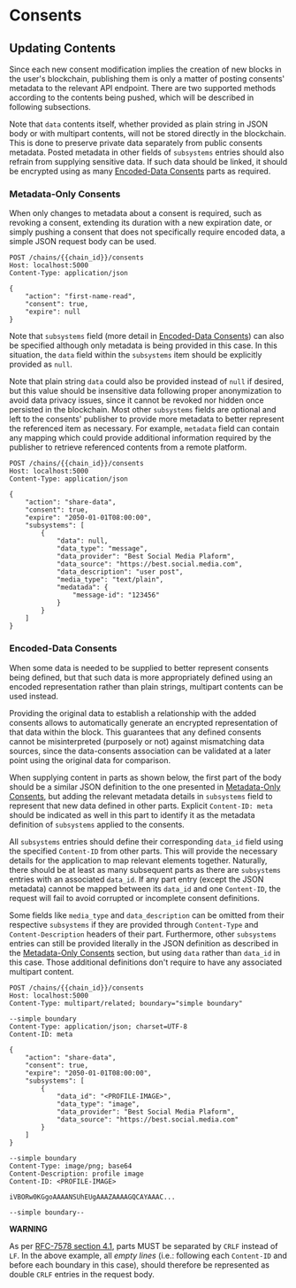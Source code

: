 # Consents

## Updating Contents

Since each new consent modification implies the creation of new blocks in the user's blockchain, publishing them is
only a matter of posting consents' metadata to the relevant API endpoint. There are two supported methods according
to the contents being pushed, which will be described in following subsections.

Note that ``data`` contents itself, whether provided as plain string in JSON body or with multipart contents, will not 
be stored directly in the blockchain. This is done to preserve private data separately from public consents metadata. 
Posted metadata in other fields of ``subsystems`` entries should also refrain from supplying sensitive data. If such 
data should be linked, it should be encrypted using as many [Encoded-Data Consents](#encoded-data-consents) parts 
as required.

### Metadata-Only Consents

When only changes to metadata about a consent is required, such as revoking a consent, extending its duration with a
new expiration date, or simply pushing a consent that does not specifically require encoded data, a simple JSON request 
body can be used.

```http request
POST /chains/{{chain_id}}/consents
Host: localhost:5000
Content-Type: application/json

{
    "action": "first-name-read",
    "consent": true,
    "expire": null
}
```

Note that ``subsystems`` field (more detail in [Encoded-Data Consents](#encoded-data-consents)) can also be specified 
although only metadata is being provided in this case. In this situation, the ``data`` field within the ``subsystems``
item should be explicitly provided as ``null``. 

Note that plain string ``data`` could also be provided instead of ``null`` if desired, but this value should be 
insensitive data following proper anonymization to avoid data privacy issues, since it cannot be revoked nor hidden
once persisted in the blockchain. 
Most other ``subsystems`` fields are optional and left to the consents' publisher to provide more metadata to better
represent the referenced item as necessary. For example, ``metadata`` field can contain any mapping which could 
provide additional information required by the publisher to retrieve referenced contents from a remote platform. 

```http request
POST /chains/{{chain_id}}/consents
Host: localhost:5000
Content-Type: application/json

{
    "action": "share-data",
    "consent": true,
    "expire": "2050-01-01T08:00:00",
    "subsystems": [
        {
            "data": null,
            "data_type": "message",
            "data_provider": "Best Social Media Plaform",
            "data_source": "https://best.social.media.com",
            "data_description": "user post",            
            "media_type": "text/plain",
            "medatada": {
                "message-id": "123456"
            }
        }
    ]
}
```

### Encoded-Data Consents

When some data is needed to be supplied to better represent consents being defined, but that such data is more 
appropriately defined using an encoded representation rather than plain strings, multipart contents can be used instead.

Providing the original data to establish a relationship with the added consents allows to automatically generate an 
encrypted representation of that data within the block. This guarantees that any defined consents cannot be 
misinterpreted (purposely or not) against mismatching data sources, since the data-consents association can be validated
at a later point using the original data for comparison.

When supplying content in parts as shown below, the first part of the body should be a similar JSON definition to 
the one presented in [Metadata-Only Consents](#metadata-only-consents), but adding the relevant metadata details 
in ``subsystems`` field to represent that new data defined in other parts. Explicit ``Content-ID: meta`` should 
be indicated as well in this part to identify it as the metadata definition of ``subsystems`` applied to the consents.

All ``subsystems`` entries should define their corresponding ``data_id`` field using the specified ``Content-ID`` from
other parts. This will provide the necessary details for the application to map relevant elements together. Naturally, 
there should be at least as many subsequent parts as there are ``subsystems`` entries with an associated ``data_id``.
If any part entry (except the JSON metadata) cannot be mapped between its ``data_id`` and one ``Content-ID``, the 
request will fail to avoid corrupted or incomplete consent definitions.

Some fields like ``media_type`` and ``data_description`` can be omitted from their respective ``subsystems`` if they 
are provided through ``Content-Type`` and ``Content-Description`` headers of their part. 
Furthermore, other ``subsystems`` entries can still be provided literally in the JSON definition as described in the
[Metadata-Only Consents](#metadata-only-consents) section, but using ``data`` rather than ``data_id`` in this case.
Those additional definitions don't require to have any associated multipart content.

```http request
POST /chains/{{chain_id}}/consents
Host: localhost:5000
Content-Type: multipart/related; boundary="simple boundary"

--simple boundary
Content-Type: application/json; charset=UTF-8
Content-ID: meta

{
    "action": "share-data",
    "consent": true,
    "expire": "2050-01-01T08:00:00",
    "subsystems": [
        {
            "data_id": "<PROFILE-IMAGE>",
            "data_type": "image",
            "data_provider": "Best Social Media Plaform",
            "data_source": "https://best.social.media.com"
        }
    ]
}

--simple boundary
Content-Type: image/png; base64
Content-Description: profile image
Content-ID: <PROFILE-IMAGE>

iVBORw0KGgoAAAANSUhEUgAAAZAAAAGQCAYAAAC...

--simple boundary--
```

**WARNING**

As per [RFC-7578 section 4.1](https://datatracker.ietf.org/doc/html/rfc7578#section-4.1), parts MUST be separated by
``CRLF`` instead of ``LF``. In the above example, all *empty lines* (i.e.: following each ``Content-ID`` and before 
each boundary in this case), should therefore be represented as double ``CRLF`` entries in the request body.
